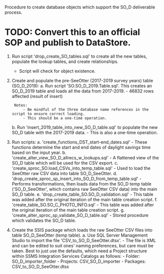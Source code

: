 Procedure to create database objects which support the SO_D deliverable process.

# TODO: Convert this to an official SOP and publish to DataStore.

1. Run script 'drop_create_SO_tables.sql' to create all the new tables, populate the lookup tables, and create relationships.
   - Script will check for object existence.
   
2. Create and populate the pre-SeeOtter (2017-2019 survey years) table (SO_D_2019):
	a. Run script 'SO.SO_D_2019.Table.sql'. This creates an SO_D_2019 table and loads all the data from 2017-2019.
		- 46832 rows affected (result of insert)
		
		Notes:
			- Be mindful of the three database name references in the script to ensure correct loading.
			- This should be a one-time operation.
	
	b. Run 'insert_2019_table_into_new_SO_D_table.sql' to populate the new SO_D table with the 2017-2019 data.
		- This is also a one-time operation.

3. Run scripts:
	a. 'create_functions_DST_start-end_dates.sql'
		- These functions determine the start and end dates of daylight savings time based on the input year.
	b. 'create_alter_view_SO_D_allrecs_w_lookups.sql'
		- A flattened view of the SO_D table which will be used for the CSV export.
	c. 'create_sproc_SO.load_CSVs_into_temp_table.sql'
		- Used to load the SeeOtter raw CSV data into table SO_D_SeeOtter.
	d. 'drop_create_sproc_sp_insert_into_SO_D_from_temp_table.sql' 
		- Performs transformations, then loads data from the SO_D temp table ('SO_D_SeeOtter', which contains raw SeeOtter CSV data) into the main SO_D table.
	e. 'drop_create_table_SO.SO_D_validation.sql'
		- This table was added after the original iteration of the main table creation script.
	f. 'create_table_SO.SO_C_PHOTO_INFO.sql'
		- This table was added after the original iteration of the main table creation script.
	g. 'create_alter_sproc_sp_validate_SO_D_table.sql'
		- Stored procedure which validates the SO_D table.

4. Create the SSIS package which loads the raw SeeOtter CSV files into table SO_D_SeeOtter (temp table).
	a. Use SQL Server Management Studio to import the file 'CSV_to_SO_D_SeeOtter.dtsx'.
		- The file is XML and can be edited to suit ones' naming preferences, but care must be taken. Best to just use the defaults,
		  which need a Project structure within SSMS Integration Services Catalogs as follows:
		  - Folder: SO_D_importer_folder
			- Projects: CSV_SO_D_importer
				- Packages: CSV_to_SO_D_SeeOtter.dtsx
